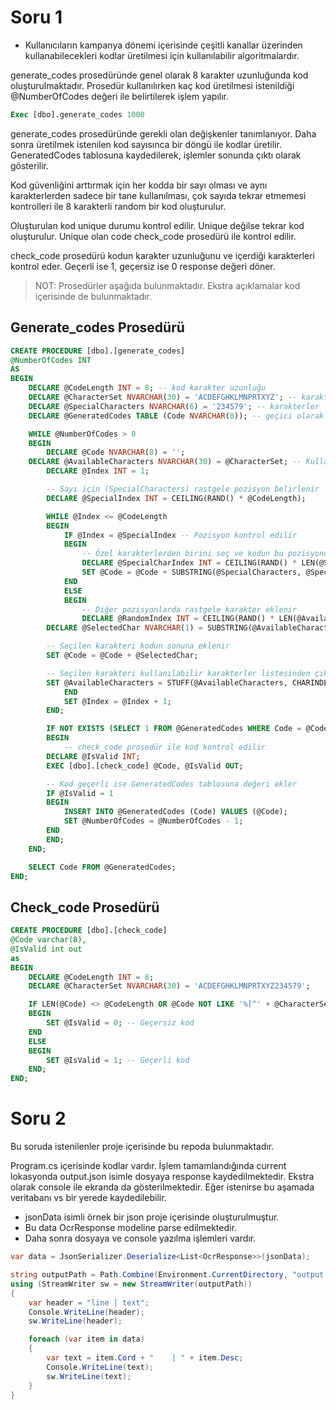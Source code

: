 # Soru 1

 - Kullanıcıların kampanya dönemi içerisinde çeşitli kanallar üzerinden kullanabilecekleri kodlar üretilmesi için kullanılabilir algoritmalardır.

generate_codes prosedüründe genel olarak 8 karakter uzunluğunda kod oluşturulmaktadır. Prosedür kullanılırken kaç kod üretilmesi istenildiği @NumberOfCodes değeri ile belirtilerek işlem yapılır. 
``` sql
Exec [dbo].generate_codes 1000
``` 
generate_codes prosedüründe gerekli olan değişkenler tanımlanıyor.
Daha sonra üretilmek istenilen kod sayısınca bir döngü ile kodlar üretilir.
GeneratedCodes tablosuna kaydedilerek, işlemler sonunda çıktı olarak gösterilir.

Kod güvenliğini arttırmak için her kodda bir sayı olması ve aynı karakterlerden sadece bir tane kullanılması, çok sayıda tekrar etmemesi kontrolleri ile 8 karakterli random bir kod oluşturulur.


Oluşturulan kod unique durumu kontrol edilir. 
Unique değilse tekrar kod oluşturulur.
Unique olan code check_code prosedürü ile kontrol edilir.

check_code prosedürü kodun karakter uzunluğunu ve içerdiği karakterleri kontrol eder. Geçerli ise 1, geçersiz ise 0 response değeri döner.


> NOT:  Prosedürler aşağıda bulunmaktadır. Ekstra açıklamalar kod içerisinde de bulunmaktadır.


## Generate_codes Prosedürü
``` sql
CREATE PROCEDURE [dbo].[generate_codes]
@NumberOfCodes INT
AS
BEGIN
    DECLARE @CodeLength INT = 8; -- kod karakter uzunluğu
    DECLARE @CharacterSet NVARCHAR(30) = 'ACDEFGHKLMNPRTXYZ'; -- karakterler
    DECLARE @SpecialCharacters NVARCHAR(6) = '234579'; -- karakterler
    DECLARE @GeneratedCodes TABLE (Code NVARCHAR(8)); -- geçici olarak tutulacak tablo

    WHILE @NumberOfCodes > 0
    BEGIN
        DECLARE @Code NVARCHAR(8) = '';
	DECLARE @AvailableCharacters NVARCHAR(30) = @CharacterSet; -- Kullanılabilir karakterler listesi
        DECLARE @Index INT = 1;

        -- Sayı için (SpecialCharacters) rastgele pozisyon belirlenir
        DECLARE @SpecialIndex INT = CEILING(RAND() * @CodeLength);

        WHILE @Index <= @CodeLength
        BEGIN
            IF @Index = @SpecialIndex -- Pozisyon kontrol edilir
            BEGIN
                -- Özel karakterlerden birini seç ve kodun bu pozisyonuna ekle
                DECLARE @SpecialCharIndex INT = CEILING(RAND() * LEN(@SpecialCharacters));
                SET @Code = @Code + SUBSTRING(@SpecialCharacters, @SpecialCharIndex, 1);
            END
            ELSE
            BEGIN
                -- Diğer pozisyonlarda rastgele karakter eklenir
                DECLARE @RandomIndex INT = CEILING(RAND() * LEN(@AvailableCharacters));
		DECLARE @SelectedChar NVARCHAR(1) = SUBSTRING(@AvailableCharacters, @RandomIndex, 1);

		-- Seçilen karakteri kodun sonuna eklenir
		SET @Code = @Code + @SelectedChar;

		-- Seçilen karakteri kullanılabilir karakterler listesinden çıkartılır
		SET @AvailableCharacters = STUFF(@AvailableCharacters, CHARINDEX(@SelectedChar, @AvailableCharacters), 1, '');
            END
            SET @Index = @Index + 1;
        END;

        IF NOT EXISTS (SELECT 1 FROM @GeneratedCodes WHERE Code = @Code) --unique kontrolü
        BEGIN
	        -- check_code prosedür ile kod kontrol edilir
		DECLARE @IsValid INT;
		EXEC [dbo].[check_code] @Code, @IsValid OUT;

		-- Kod geçerli ise GeneratedCodes tablosuna değeri ekler
		IF @IsValid = 1
		BEGIN 
			INSERT INTO @GeneratedCodes (Code) VALUES (@Code);
			SET @NumberOfCodes = @NumberOfCodes - 1;
		END
        END;
    END;

    SELECT Code FROM @GeneratedCodes;
END;
```
##  Check_code Prosedürü
``` sql
CREATE PROCEDURE [dbo].[check_code]
@Code varchar(8),
@IsValid int out
as
BEGIN
    DECLARE @CodeLength INT = 8;
    DECLARE @CharacterSet NVARCHAR(30) = 'ACDEFGHKLMNPRTXYZ234579';

    IF LEN(@Code) <> @CodeLength OR @Code NOT LIKE '%[^' + @CharacterSet + ']%'
    BEGIN
        SET @IsValid = 0; -- Geçersiz kod
    END
    ELSE
    BEGIN
        SET @IsValid = 1; -- Geçerli kod
    END;
END;
```

# Soru 2

Bu soruda istenilenler proje içerisinde bu repoda bulunmaktadır.

Program.cs içerisinde kodlar vardır. 
İşlem tamamlandığında current lokasyonda output.json isimle dosyaya response kaydedilmektedir. Ekstra olarak console ile ekranda da gösterilmektedir.
Eğer istenirse bu aşamada veritabanı vs bir yerede kaydedilebilir.

- jsonData isimli örnek bir json proje içerisinde oluşturulmuştur. 
- Bu data OcrResponse modeline parse edilmektedir.
- Daha sonra dosyaya ve console yazılma işlemleri vardır.

``` c#
var data = JsonSerializer.Deserialize<List<OcrResponse>>(jsonData);

string outputPath = Path.Combine(Environment.CurrentDirectory, "output.json");
using (StreamWriter sw = new StreamWriter(outputPath))
{
    var header = "line | text";
    Console.WriteLine(header);
    sw.WriteLine(header);

    foreach (var item in data)
    {
        var text = item.Cord + "    | " + item.Desc;
        Console.WriteLine(text);
        sw.WriteLine(text);
    }
}
``` 
